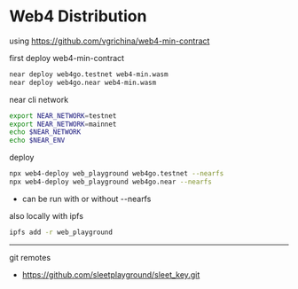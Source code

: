 # Web4 Distribution


using https://github.com/vgrichina/web4-min-contract

first deploy web4-min-contract
```sh
near deploy web4go.testnet web4-min.wasm
near deploy web4go.near web4-min.wasm
```

near cli network
```sh
export NEAR_NETWORK=testnet
export NEAR_NETWORK=mainnet
echo $NEAR_NETWORK 
echo $NEAR_ENV
```

deploy
```sh
npx web4-deploy web_playground web4go.testnet --nearfs
npx web4-deploy web_playground web4go.near --nearfs
```
- can be run with or without --nearfs



also locally with ipfs
```sh
ipfs add -r web_playground
```


---


git remotes
- https://github.com/sleetplayground/sleet_key.git


